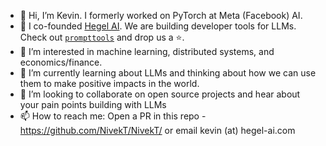 - 👋 Hi, I’m Kevin. I formerly worked on PyTorch at Meta (Facebook) AI. 
- 🚀 I co-founded [Hegel AI](https://hegel-ai.com/). We are building developer tools for LLMs. Check out [`prompttools`](https://github.com/hegelai/prompttools) and drop us a ⭐.
- 👀 I’m interested in machine learning, distributed systems, and economics/finance.
- 🌱 I’m currently learning about LLMs and thinking about how we can use them to make positive impacts in the world.
- 💞️ I’m looking to collaborate on open source projects and hear about your pain points building with LLMs
- 📫 How to reach me: Open a PR in this repo - https://github.com/NivekT/NivekT/ or email kevin (at) hegel-ai.com

<!---
NivekT/NivekT is a ✨ special ✨ repository because its `README.md` (this file) appears on your GitHub profile.
You can click the Preview link to take a look at your changes.
--->

